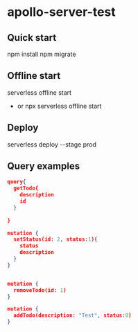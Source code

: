 # apollo-server-test



## Quick start

npm install
npm migrate
## Offline start

serverless offline start
* or
npx serverless offline start

## Deploy 
serverless deploy --stage prod

## Query examples

```json
query{
  getTodo{
    description
    id
  }
 
}

mutation {
  setStatus(id: 2, status:1){
    status
    description
  }
}


mutation {
  removeTodo(id: 1)
}

mutation {
  addTodo(description: "Test", status:0)
}

```
